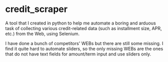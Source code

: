 # credit_scraper
A tool that I created in python to help me automate a boring and arduous task of collecting various credit-related data (such as installment size, APR, etc.) from the Web, using Selenium.

I have done a bunch of competitors' WEBs but there are still some missing. I find it quite hard to automate sliders, so the only missing WEBs are the ones that do not have text fields for amount/term input and use sliders only.
